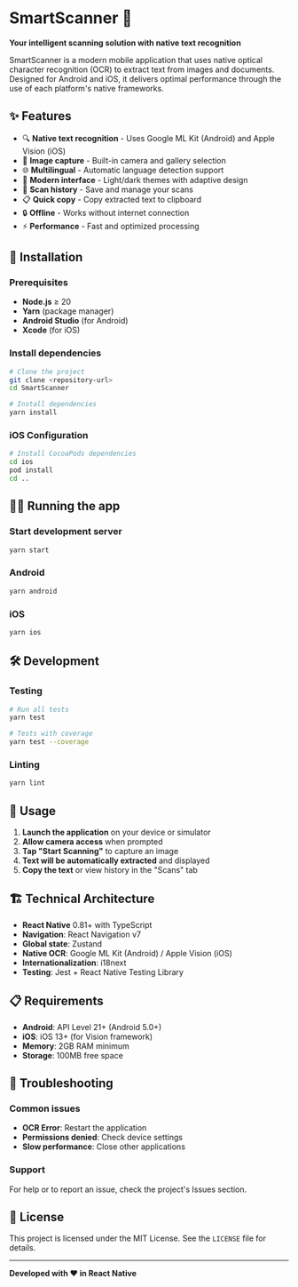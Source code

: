 # SmartScanner 📱

**Your intelligent scanning solution with native text recognition**

SmartScanner is a modern mobile application that uses native optical character recognition (OCR) to extract text from images and documents. Designed for Android and iOS, it delivers optimal performance through the use of each platform's native frameworks.

## ✨ Features

- 🔍 **Native text recognition** - Uses Google ML Kit (Android) and Apple Vision (iOS)
- 📸 **Image capture** - Built-in camera and gallery selection
- 🌐 **Multilingual** - Automatic language detection support
- 🎨 **Modern interface** - Light/dark themes with adaptive design
- 💾 **Scan history** - Save and manage your scans
- 📋 **Quick copy** - Copy extracted text to clipboard
- 🔒 **Offline** - Works without internet connection
- ⚡ **Performance** - Fast and optimized processing

## 🚀 Installation

### Prerequisites

- **Node.js** ≥ 20
- **Yarn** (package manager)
- **Android Studio** (for Android)
- **Xcode** (for iOS)

### Install dependencies

```bash
# Clone the project
git clone <repository-url>
cd SmartScanner

# Install dependencies
yarn install
```

### iOS Configuration

```bash
# Install CocoaPods dependencies
cd ios
pod install
cd ..
```

## 🏃‍♂️ Running the app

### Start development server

```bash
yarn start
```

### Android

```bash
yarn android
```

### iOS

```bash
yarn ios
```

## 🛠️ Development

### Testing

```bash
# Run all tests
yarn test

# Tests with coverage
yarn test --coverage
```

### Linting

```bash
yarn lint
```

## 📱 Usage

1. **Launch the application** on your device or simulator
2. **Allow camera access** when prompted
3. **Tap "Start Scanning"** to capture an image
4. **Text will be automatically extracted** and displayed
5. **Copy the text** or view history in the "Scans" tab

## 🏗️ Technical Architecture

- **React Native** 0.81+ with TypeScript
- **Navigation**: React Navigation v7
- **Global state**: Zustand
- **Native OCR**: Google ML Kit (Android) / Apple Vision (iOS)
- **Internationalization**: i18next
- **Testing**: Jest + React Native Testing Library

## 📋 Requirements

- **Android**: API Level 21+ (Android 5.0+)
- **iOS**: iOS 13+ (for Vision framework)
- **Memory**: 2GB RAM minimum
- **Storage**: 100MB free space

## 🔧 Troubleshooting

### Common issues

- **OCR Error**: Restart the application
- **Permissions denied**: Check device settings
- **Slow performance**: Close other applications

### Support

For help or to report an issue, check the project's Issues section.

## 📄 License

This project is licensed under the MIT License. See the `LICENSE` file for details.

---

**Developed with ❤️ in React Native**
